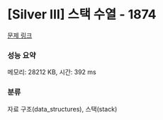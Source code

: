 # [Silver III] 스택 수열 - 1874 

[문제 링크](https://www.acmicpc.net/problem/1874) 

### 성능 요약

메모리: 28212 KB, 시간: 392 ms

### 분류

자료 구조(data_structures), 스택(stack)

